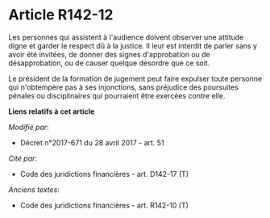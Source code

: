 # Article R142-12

Les personnes qui assistent à l'audience doivent observer une attitude digne et garder le respect dû à la justice. Il leur
est interdit de parler sans y avoir été invitées, de donner des signes d'approbation ou de désapprobation, ou de causer
quelque désordre que ce soit.

Le président de la formation de jugement peut faire expulser toute personne qui n'obtempère pas à ses injonctions, sans
préjudice des poursuites pénales ou disciplinaires qui pourraient être exercées contre elle.

**Liens relatifs à cet article**

_Modifié par_:

  - Décret n°2017-671 du 28 avril 2017 - art. 51

_Cité par_:

  - Code des juridictions financières - art. D142-17 (T)

_Anciens textes_:

  - Code des juridictions financières - art. R142-10 (T)
